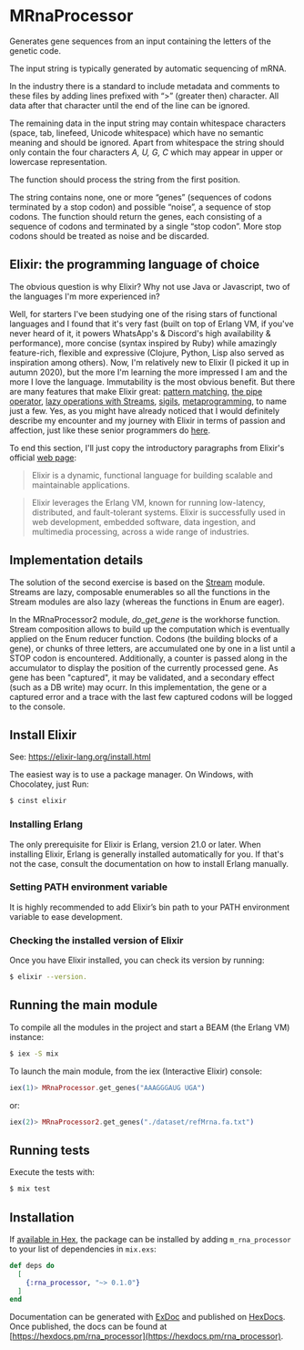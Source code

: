 # MRnaProcessor

 Generates gene sequences from an input containing the letters of the genetic code. 
 
 The input string is typically generated by automatic sequencing of mRNA. 

 In the industry there is a standard to include metadata and comments to these files by adding lines prefixed with “>” (greater then) character. All data after that character until the end of the line can be ignored. 

 The remaining data in the input string may contain whitespace characters (space, tab, linefeed, Unicode whitespace) which have no semantic meaning and should be ignored.
 Apart from whitespace the string should only contain the four characters *A, U, G, C* which may appear in upper or lowercase representation. 
 
 The function should process the string from the first position. 
 
 The string contains none, one or more “genes” (sequences of codons terminated by a stop codon) and possible “noise”, a sequence of stop codons. The function should return the genes, each consisting of a sequence of codons and terminated by a single “stop codon”. More stop codons should be treated as noise and be discarded.

## Elixir: the programming language of choice
The obvious question is why Elixir? Why not use Java or Javascript, two of the languages I'm more experienced in?

Well, for starters I've been studying one of the rising stars of functional languages and I found that it's very fast (built on top of Erlang VM, if you've never heard of it, it powers WhatsApp's & Discord's high availability & performance), more concise (syntax inspired by Ruby) while amazingly feature-rich, flexible and expressive (Clojure, Python, Lisp also served as inspiration among others). Now, I'm relatively new to Elixir (I picked it up in autumn 2020), but the more I'm learning the more impressed I am and the more I love the language. Immutability is the most obvious benefit. But there are many features that make Elixir great: [pattern matching](https://elixir-lang.org/getting-started/pattern-matching.html), [the pipe operator](https://elixir-lang.org/getting-started/enumerables-and-streams.html#the-pipe-operator), [lazy operations with Streams](https://elixir-lang.org/getting-started/enumerables-and-streams.html#streams), [sigils](https://elixir-lang.org/getting-started/sigils.html), [metaprogramming](https://elixir-lang.org/getting-started/meta/quote-and-unquote.html), to name just a few. Yes, as you might have already noticed that I would definitely describe my encounter and my journey with Elixir in terms of passion and affection, just like these senior programmers do [here](https://exercism.io/tracks/elixir/mentors).

To end this section, I'll just copy the introductory paragraphs from Elixir's official [web page](https://elixir-lang.org/):

> Elixir is a dynamic, functional language for building scalable and maintainable applications.

> Elixir leverages the Erlang VM, known for running low-latency, distributed, and fault-tolerant systems. Elixir is successfully used in web development, embedded software, data ingestion, and multimedia processing, across a wide range of industries.

## Implementation details

The solution of the second exercise is based on the [Stream](https://elixir-lang.org/getting-started/enumerables-and-streams.html#streams) module.
Streams are lazy, composable enumerables so all the functions in the Stream modules are also lazy (whereas the functions in Enum are eager).

In the MRnaProcessor2 module, *do_get_gene* is the workhorse function. Stream composition allows to build up the computation which is eventually applied on the Enum reducer function. Codons (the building blocks of a gene), or chunks of three letters, are accumulated one by one in a list until a STOP codon is encountered. Additionally, a counter is passed along in the accumulator to display the position of the currently processed gene. As gene has been "captured", it may be validated, and a secondary effect (such as a DB write) may ocurr. In this implementation, the gene or a captured error and a trace with the last few captured codons will be logged to the console.

## Install Elixir

See: https://elixir-lang.org/install.html 

The easiest way is to use a package manager. On Windows, with Chocolatey, just Run: 

```bash
$ cinst elixir
```

### Installing Erlang
The only prerequisite for Elixir is Erlang, version 21.0 or later. When installing Elixir, Erlang is generally installed automatically for you. If that's not the case, consult the documentation on how to install Erlang manually.

### Setting PATH environment variable
It is highly recommended to add Elixir’s bin path to your PATH environment variable to ease development.

### Checking the installed version of Elixir
Once you have Elixir installed, you can check its version by running:

```bash
$ elixir --version.
```

## Running the main module

To compile all the modules in the project and start a BEAM (the Erlang VM) instance:

```bash
$ iex -S mix
```

To launch the main module, from the iex (Interactive Elixir) console: 
```elixir
iex(1)> MRnaProcessor.get_genes("AAAGGGAUG UGA")
```
or: 

```elixir
iex(2)> MRnaProcessor2.get_genes("./dataset/refMrna.fa.txt")
```

## Running tests

Execute the tests with:

```bash
$ mix test
```

## Installation

If [available in Hex](https://hex.pm/docs/publish), the package can be installed
by adding `m_rna_processor` to your list of dependencies in `mix.exs`:

```elixir
def deps do
  [
    {:rna_processor, "~> 0.1.0"}
  ]
end
```

Documentation can be generated with [ExDoc](https://github.com/elixir-lang/ex_doc)
and published on [HexDocs](https://hexdocs.pm). Once published, the docs can
be found at [https://hexdocs.pm/rna_processor](https://hexdocs.pm/rna_processor).
